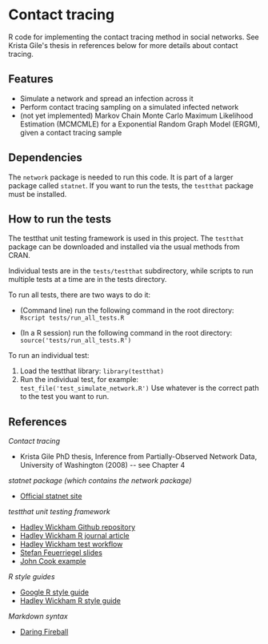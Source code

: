 Contact tracing
===============

R code for implementing the contact tracing method in social networks. See
Krista Gile's thesis in references below for more details about contact
tracing.

Features
--------
* Simulate a network and spread an infection across it
* Perform contact tracing sampling on a simulated infected network
* (not yet implemented) Markov Chain Monte Carlo Maximum Likelihood Estimation
  (MCMCMLE) for a Exponential Random Graph Model (ERGM), given a contact
  tracing sample

Dependencies
------------

The `network` package is needed to run this code. It is part of a larger
package called `statnet`.  If you want to run the tests, the `testthat` package
must be installed.

How to run the tests
--------------------
The testthat unit testing framework is used in this project.  The `testthat`
package can be downloaded and installed via the usual methods from CRAN.

Individual tests are in the `tests/testthat` subdirectory, while scripts to run
multiple tests at a time are in the tests directory.

To run all tests, there are two ways to do it:

* (Command line) run the following command in the root directory:
`Rscript tests/run_all_tests.R`

* (In a R session) run the following command in the root directory:
`source('tests/run_all_tests.R')`

To run an individual test:

1. Load the testthat library: `library(testthat)`
2. Run the individual test, for example: `test_file('test_simulate_network.R')`
   Use whatever is the correct path to the test you want to run.

References
----------

*Contact tracing*
+ Krista Gile PhD thesis, Inference from Partially-Observed Network Data,
  University of Washington (2008) -- see Chapter 4

*statnet package (which contains the network package)*
+ [Official statnet site](http://www.statnet.org/)

*testthat unit testing framework*

+ [Hadley Wickham Github repository](https://github.com/hadley/testthat)
+ [Hadley Wickham R journal article](https://journal.r-project.org/archive/2011-1/RJournal_2011-1_Wickham.pdf)
+ [Hadley Wickham test workflow](http://r-pkgs.had.co.nz/tests.html)
+ [Stefan Feuerriegel slides](http://www.is.uni-freiburg.de/ressourcen/algorithm-design-and-software-engineering-oeffentlicher-zugriff/11_softwaretesting.pdf)
+ [John Cook example](http://www.johndcook.com/blog/2013/06/12/example-of-unit-testing-r-code-with-testthat/)

*R style guides*

+ [Google R style guide](https://google.github.io/styleguide/Rguide.xml)
+ [Hadley Wickham R style guide](http://adv-r.had.co.nz/Style.html)

*Markdown syntax*

+ [Daring Fireball](https://daringfireball.net/projects/markdown/syntax)
